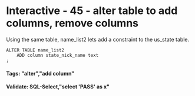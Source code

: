 



<style>
.pagebreak { page-break-before: always; }
.half { height: 200px; }
</style>








# Interactive - 45 - alter table to add columns, remove columns

Using the same table, name_list2 lets add a constraint to the us_state table.


```
ALTER TABLE name_list2
	ADD column state_nick_name text
;

```




#### Tags: "alter","add column"

#### Validate: SQL-Select,"select 'PASS' as x"

